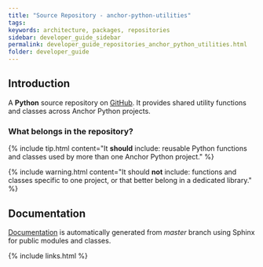 ```yaml
---
title: "Source Repository - anchor-python-utilities"
tags:
keywords: architecture, packages, repositories
sidebar: developer_guide_sidebar
permalink: developer_guide_repositories_anchor_python_utilities.html
folder: developer_guide
---
```


## Introduction

A **Python** source repository on [GitHub](https://github.com/anchoranalysis/anchor-python-utilities/). It provides shared utility functions and classes across Anchor Python projects.

### What belongs in the repository?

{% include tip.html content="It **should** include: reusable  Python functions and classes used by more than one Anchor Python project." %}

{% include warning.html content="It should **not** include: functions and classes specific to one project, or that better belong in a dedicated library." %}

## Documentation

[Documentation](https://www.anchoranalysis.org/anchor-python-utilities/) is automatically generated from *master* branch using Sphinx for public modules and classes.

{% include links.html %}
